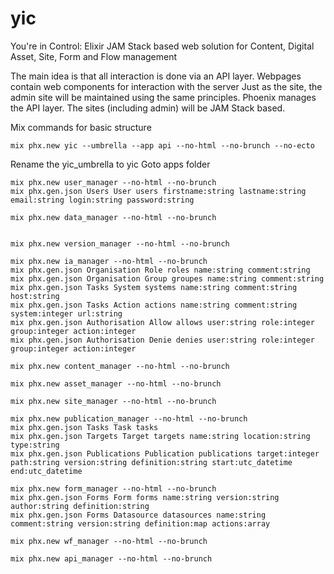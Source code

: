 # yic
You're in Control: Elixir JAM Stack based web solution for 
Content, Digital Asset, Site, Form and Flow management

The main idea is that all interaction is done via an API layer.
Webpages contain web components for interaction with the server
Just as the site, the admin site will be maintained using the same principles.
Phoenix manages the API layer. The sites (including admin) will be JAM Stack based.

Mix commands for basic structure

```
mix phx.new yic --umbrella --app api --no-html --no-brunch --no-ecto
```

Rename the yic_umbrella to yic
Goto apps folder

```
mix phx.new user_manager --no-html --no-brunch
mix phx.gen.json Users User users firstname:string lastname:string email:string login:string password:string

mix phx.new data_manager --no-html --no-brunch


mix phx.new version_manager --no-html --no-brunch

mix phx.new ia_manager --no-html --no-brunch
mix phx.gen.json Organisation Role roles name:string comment:string
mix phx.gen.json Organisation Group groupes name:string comment:string
mix phx.gen.json Tasks System systems name:string comment:string host:string
mix phx.gen.json Tasks Action actions name:string comment:string system:integer url:string
mix phx.gen.json Authorisation Allow allows user:string role:integer group:integer action:integer
mix phx.gen.json Authorisation Denie denies user:string role:integer group:integer action:integer

mix phx.new content_manager --no-html --no-brunch

mix phx.new asset_manager --no-html --no-brunch

mix phx.new site_manager --no-html --no-brunch

mix phx.new publication_manager --no-html --no-brunch
mix phx.gen.json Tasks Task tasks 
mix phx.gen.json Targets Target targets name:string location:string type:string
mix phx.gen.json Publications Publication publications target:integer path:string version:string definition:string start:utc_datetime end:utc_datetime

mix phx.new form_manager --no-html --no-brunch
mix phx.gen.json Forms Form forms name:string version:string author:string definition:string
mix phx.gen.json Forms Datasource datasources name:string comment:string version:string definition:map actions:array

mix phx.new wf_manager --no-html --no-brunch

mix phx.new api_manager --no-html --no-brunch
```